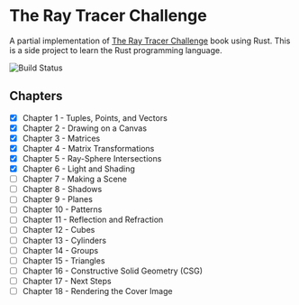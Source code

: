 # The Ray Tracer Challenge

A partial implementation of [The Ray Tracer Challenge](https://pragprog.com/book/jbtracer/the-ray-tracer-challenge) book using Rust.
This is a side project to learn the Rust programming language.

![Build Status](https://github.com/sebas642/the-ray-tracer-challenge-rust/workflows/Rust/badge.svg)

## Chapters

- [x] Chapter 1 - Tuples, Points, and Vectors
- [x] Chapter 2 - Drawing on a Canvas
- [X] Chapter 3 - Matrices
- [X] Chapter 4 - Matrix Transformations
- [X] Chapter 5 - Ray-Sphere Intersections
- [X] Chapter 6 - Light and Shading
- [ ] Chapter 7 - Making a Scene
- [ ] Chapter 8 - Shadows
- [ ] Chapter 9 - Planes
- [ ] Chapter 10 - Patterns
- [ ] Chapter 11 - Reflection and Refraction
- [ ] Chapter 12 - Cubes
- [ ] Chapter 13 - Cylinders
- [ ] Chapter 14 - Groups
- [ ] Chapter 15 - Triangles
- [ ] Chapter 16 - Constructive Solid Geometry (CSG)
- [ ] Chapter 17 - Next Steps
- [ ] Chapter 18 - Rendering the Cover Image
